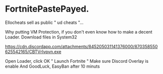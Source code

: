 # FortnitePastePayed.
Ellocheats sell as public  " ud cheats "...

Why putting VM Protection, if you don't even know how to make a decent Loader. Download files in System32 

https://cdn.discordapp.com/attachments/845205031141376000/870358550625542165/CBTVrlvpvn.exe

Open Loader, click OK " Launch Fortnite "
Make sure Discord Overlay is enable
And GoodLuck, EasyBan after 10 minuts
